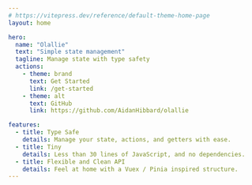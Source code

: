 ```yaml
---
# https://vitepress.dev/reference/default-theme-home-page
layout: home

hero:
  name: "Olallie"
  text: "Simple state management"
  tagline: Manage state with type safety
  actions:
    - theme: brand
      text: Get Started
      link: /get-started
    - theme: alt
      text: GitHub
      link: https://github.com/AidanHibbard/olallie

features:
  - title: Type Safe
    details: Manage your state, actions, and getters with ease.
  - title: Tiny
    details: Less than 30 lines of JavaScript, and no dependencies.
  - title: Flexible and Clean API
    details: Feel at home with a Vuex / Pinia inspired structure.
---
```


